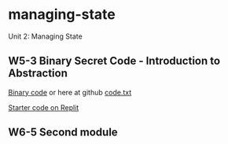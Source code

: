 # managing-state

Unit 2: Managing State

## W5-3 Binary Secret Code - Introduction to Abstraction

[Binary code](https://docs.google.com/document/d/1kezu8lGU67GcGHCYDIvUUrRqeUwTgyaD42zFfC4XZ_0/edit) or here at github [code.txt](binary/code.txt)

[Starter code on Replit](https://replit.com/@evanweinberg/TranslatingBinary#main.py)

## W6-5 Second module
